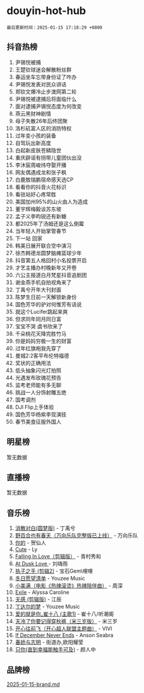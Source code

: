 # douyin-hot-hub

`最后更新时间：2025-01-15 17:18:29 +0800`

## 抖音热榜

1. 尹锡悦被捕
1. 王楚钦球迷会解散粉丝群
1. 春运坐车忘带身份证了咋办
1. 尹锡悦发表对民众讲话
1. 郑钦文爆冷止步澳网第二轮
1. 尹锡悦被逮捕后将面临什么
1. 面对逮捕尹锡悦态度为何改变
1. 燕云黑财神剧情
1. 母子失散26年后终团聚
1. 洛杉矶富人区的消防特权
1. 过年变小孩的装备
1. 自驾玩出新高度
1. 白起新皮肤苍鳞隐世
1. 重庆辟谣有拐带儿童团伙出没
1. 李沐宸周峻纬夺娶开播
1. 网友偶遇成龙和张子枫
1. 白鹿敖瑞鹏宿命感天选CP
1. 看看你的抖音火花标识
1. 看驻站好心疼常胜
1. 美国加州95%的山火由人为造成
1. 董宇辉梅毅谈苏东坡
1. 孟子义李昀锐还有新糖
1. 都2025年了汤姆还是这么倒霉
1. 当年轻人开始掌管春节
1. 下一站 回家
1. 韩美日展开联合空中演习
1. 徐杰韩德龙圆梦脑瘫篮球少年
1. 抖音第五人格回村小名投票开启
1. 才艺主播办村晚新年又开卷
1. 六公主报道白月梵星抖音追剧团
1. 谢金燕手机自拍视角来了
1. 丁禹兮开年大刊封面
1. 陈梦生日前一天解锁新身份
1. 国色芳华的驴对何惟芳有话说
1. 就这个Lucifer跳起来爽
1. 但求同年同月同日富
1. 宝宝不哭 虞书欣来了
1. 千朵桃花天降完胜竹马
1. 你是妈妈穷极一生的财富
1. 过年红旗袍我先穿了
1. 曼城2:2客平布伦特福德
1. 奖状的正确用法
1. 低头抽象闪光灯拍照
1. 光遇发布玫瑰花预告
1. 监考老师能有多无聊
1. 挑战一人分饰射雕五绝
1. 国考调剂
1. DJI Flip上手体验
1. 国色芳华杨紫李现演技
1. 春节美食征服外国人

## 明星榜

暂无数据

## 直播榜

暂无数据

## 音乐榜

1. [消散对白(圆梦版)](https://sf5-hl-cdn-tos.douyinstatic.com/obj/tos-cn-ve-2774/og4jB5I5IizzoZVAAAzWgBMAsMDWoArfwBOiFs) - 丁禹兮
1. [野百合也有春天（万向乐队完整版已上线）](https://sf5-hl-cdn-tos.douyinstatic.com/obj/tos-cn-ve-2774/oMnUxhRAMiAGBqDtIPBQ7ACYQZFlJCftcgeDJE) - 万向乐队
1. [你的](https://sf5-hl-cdn-tos.douyinstatic.com/obj/tos-cn-ve-2774/oYuIeKf42jB7sEV6B2upMdpYAgfrQWj0FeRegh) - 贺仙人
1. [Cute](https://sf5-hl-cdn-tos.douyinstatic.com/obj/tos-cn-ve-2774/o4IbIzHWKAAB4wsS5qMBRiiAlEBGTpQRNfFvuo) - Ly
1. [Falling In Love（剪辑版）](https://sf5-hl-cdn-tos.douyinstatic.com/obj/tos-cn-ve-2774/o8ajpA8zzgBPahbBIO8AcKGBLJezFCRd1wfP9f) - 青村秀和
1. [ At Dusk  Love ](https://sf5-hl-cdn-tos.douyinstatic.com/obj/tos-cn-ve-2774/o8CrpCf5CaYgI4ZrtQgMQAFEfuGqNnRSDQAPBc) - 刘嗨雨
1. [执子之手 (剪辑2)](https://sf5-hl-cdn-tos.douyinstatic.com/obj/tos-cn-ve-2774/oUoZLQjCc31XzqsBnBQUNgeKtYPBcgbFDwtfcu) - 宝石Gem\哩哩
1. [冬日愿望清单](https://sf5-hl-cdn-tos.douyinstatic.com/obj/tos-cn-ve-2774/oIIgUOeamCFCVAzxN6MFRLIBlLGpUqQxeeHrLE) - Youzee Music
1. [小美满（电影《热辣滚烫》热辣陪伴曲）](https://sf5-hl-cdn-tos.douyinstatic.com/obj/tos-cn-ve-2774/o0GAn2lSgfZIDUgtevCGDQYnFg4CwnrBaxbTZL) - 周深
1. [Exile](https://sf5-hl-cdn-tos.douyinstatic.com/obj/tos-cn-ve-2774/oYj4gAQTknKE3WW0Je8KGmQ7z1cA4FefwtbufD) - Alyssa Caroline
1. [无感 (剪辑版)](https://sf5-hl-cdn-tos.douyinstatic.com/obj/tos-cn-ve-2774/o0eIsUzJBDlQaQFC5OFlgbMEZC1TFYBftOBn6p) - 江辰
1. [丁达尔的梦](https://sf5-hl-cdn-tos.douyinstatic.com/obj/tos-cn-ve-2774/oMU3WirUZBVQkAC9ccG5P2IQirziZM2RTInUY) - Youzee Music
1. [爱的就是你_崔十八 (主歌1)](https://sf5-hl-cdn-tos.douyinstatic.com/obj/tos-cn-ve-2774/oI5BO5DhFZ6UTcNCnZaOCBLtZ7WIMQGfgnXf5E) - 崔十八/听潮阁
1. [天冷了你要记得穿秋裤（米三岁版）](https://sf5-hl-cdn-tos.douyinstatic.com/obj/tos-cn-ve-2774/oQlIwVIDWiZ6BQilAorS7MA0AgCkQDvcZAdm1) - 米三岁
1. [开心往前飞（开心超人联盟主题曲）](https://sf5-hl-cdn-tos.douyinstatic.com/obj/tos-cn-ve-2774/9d8fb7c82cf1421fb93a9fe925275e0a) - VIVI
1. [If December Never Ends](https://sf5-hl-cdn-tos.douyinstatic.com/obj/tos-cn-ve-2774/oY1IQMoTgCFIBg8RZifyqlBBt1UFgitTYmxeOS) - Anson Seabra
1. [春娇与志明](https://sf5-hl-cdn-tos.douyinstatic.com/obj/tos-cn-ve-2774/e530d8fceb7044b39707d7f9ff54add1) - 街道办,欧阳耀莹
1. [只你(直到幸福能触手可及)](https://sf5-hl-cdn-tos.douyinstatic.com/obj/tos-cn-ve-2774/o0lBkRDzFTeaVSUz3ZZSCBVtZ5DIMQGfgmEAuE) - 颜人中

## 品牌榜

[2025-01-15-brand.md](2025-01-15-brand.md)
